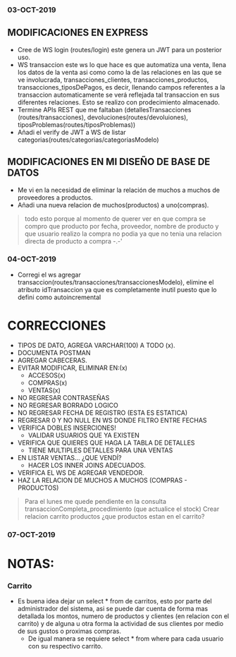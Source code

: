 ### 03-OCT-2019

## MODIFICACIONES EN EXPRESS

- Cree de WS login (routes/login) este genera un JWT para un posterior uso.
- WS transaccion este ws lo que hace es que automatiza una venta, llena los datos de la venta asi como como la de las relaciones en las que se ve involucrada, transacciones_clientes, transacciones_productos, transacciones_tiposDePagos, es decir, llenando campos referentes a la transaccion automaticamente se verá reflejada tal transaccion en sus diferentes relaciones. Esto se realizo con prodecimiento almacenado.
- Termine APIs REST que me faltaban (detallesTransacciones (routes/transacciones), devoluciones(routes/devoluiones), tiposProblemas(routes/tiposProblemas))
- Añadi el verify de JWT a WS de listar categorias(routes/categorias/categoriasModelo)


## MODIFICACIONES EN MI DISEÑO DE BASE DE DATOS

- Me vi en la necesidad de eliminar la relación de muchos a muchos de proveedores a productos.
- Añadi una nueva relacion de muchos(productos) a uno(compras).
>todo esto porque al momento de querer ver en que compra se compro que producto por fecha, proveedor, nombre de producto y que usuario realizo la compra no podia ya que no tenia una relacion directa de producto a compra -.-'



### 04-OCT-2019

- Corregi el ws agregar transaccion(routes/transacciones/transaccionesModelo), elimine el atributo idTransaccion ya que es completamente inutil puesto que lo defini como autoincremental


# CORRECCIONES

- TIPOS DE DATO, AGREGA VARCHAR(100) A TODO (x).
- DOCUMENTA POSTMAN
- AGREGAR CABECERAS.
- EVITAR MODIFICAR, ELIMINAR EN:(x)
  - ACCESOS(x)
  - COMPRAS(x)
  - VENTAS(x)
- NO REGRESAR CONTRASEÑAS
- NO REGRESAR BORRADO LOGICO
- NO REGRESAR FECHA DE REGISTRO (ESTA ES ESTATICA)
- REGRESAR 0 Y NO NULL EN WS DONDE FILTRO ENTRE FECHAS
- VERIFICA DOBLES INSERCIONES!
  - VALIDAR USUARIOS QUE YA EXISTEN
- VERIFICA QUE QUIERES QUE HAGA LA TABLA DE DETALLES
  - TIENE MULTIPLES DETALLES PARA UNA VENTAS
- EN LISTAR VENTAS... ¿QUE VENDÍ?
  - HACER LOS INNER JOINS ADECUADOS.
- VERIFICA EL WS DE AGREGAR VENDEDOR.
- HAZ LA RELACION DE MUCHOS A MUCHOS (COMPRAS - PRODUCTOS)



>Para el lunes me quede pendiente en la consulta transaccionCompleta_procedimiento (que actualice el stock)
>Crear relacion carrito productos ¿que productos estan en el carrito?
### 07-OCT-2019
# NOTAS:

### Carrito
- Es buena idea dejar un select * from de carritos, esto por parte del administrador del sistema, asi se puede dar cuenta de forma mas detallada los montos, numero de productos y clientes (en relacion con el carrito) y de alguna u otra forma la actividad de sus clientes por medio de sus gustos o proximas compras.
  - De igual manera se requiere select * from where para cada usuario con su respectivo carrito.
